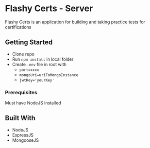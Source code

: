 # Flashy Certs - Server
Flashy Certs is an application for building and taking practice tests for certifications

## Getting Started

* Clone repo
* Run `npm install` in local folder
* Create `.env` file in root with 
  * `port=xxxx` 
  * `mongoUri=uriToMongoInstance`
  * `jwtKey='yourKey'`

### Prerequisites

Must have NodeJS installed

## Built With
* NodeJS
* ExpressJS
* MongooseJS

